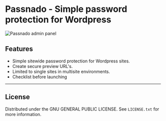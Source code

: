 # Passnado - Simple password protection for Wordpress

![Passnado admin panel](https://user-images.githubusercontent.com/25268506/127234617-4fe85a47-5ead-4245-9ba5-182d112e3647.png)

## Features

-   Simple sitewide password protection for Wordpress sites.
-   Create secure preview URL's.
-   Limited to single sites in multisite environments.
-   Checklist before launching

---

## License

Distributed under the GNU GENERAL PUBLIC LICENSE. See `LICENSE.txt` for more information.

